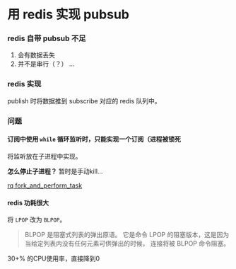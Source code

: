 用 redis 实现 pubsub
===

### redis 自带 pubsub 不足
1. 会有数据丢失
2. 并不是串行（？）
...

### redis 实现
publish 时将数据推到 subscribe 对应的 redis 队列中。

### 问题

#### 订阅中使用 `while` 循环监听时，只能实现一个订阅（进程被锁死

将监听放在子进程中实现。

**怎么停止子进程？**
暂时是手动kill...

[rq fork_and_perform_task](https://github.com/nvie/rq/commit/a5a89256089a5610255eb09610ed1805eee43e81#diff-e419b495cc1d73ae799a0a4c4acc4598R65)

#### redis 功耗很大

将 `LPOP` 改为 `BLPOP`。
> BLPOP 是阻塞式列表的弹出原语。 它是命令 LPOP 的阻塞版本，这是因为当给定列表内没有任何元素可供弹出的时候， 连接将被 BLPOP 命令阻塞。

30+% 的CPU使用率，直接降到0
